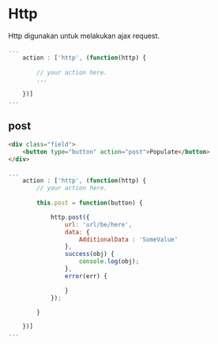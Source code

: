 # Http

Http digunakan untuk melakukan ajax request.

```javascript
...
	action : ['http', (function(http) {
		
		// your action here.
		...

	})]
...
```

## post

```html
<div class="field">
	<button type="button" action="post">Populate</button>
</div>
```

```javascript
...
	action : ['http', (function(http) {	
		// your action here.
		
		this.post = function(button) {

			http.post({
				url: 'url/be/here',
				data: {
					AdditionalData : 'SomeValue'
				},
				success(obj) {
					console.log(obj);
				},
				error(err) {

				}
			});

		}

	})]
...
```
